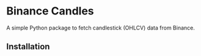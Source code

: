 # Binance Candles

A simple Python package to fetch candlestick (OHLCV) data from Binance.

## Installation
